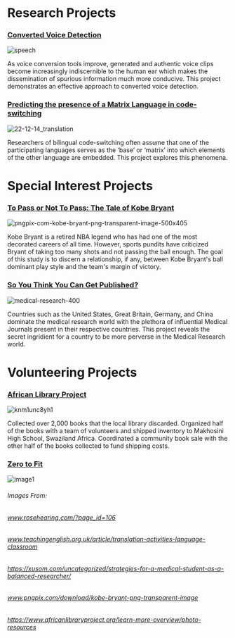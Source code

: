 # Research Projects 

### [Converted Voice Detection](https://github.com/ciads-ut/converted-voice-detection)

![speech](https://user-images.githubusercontent.com/25602219/44940576-f63fc580-ad55-11e8-9e82-dc2dc5cdeed3.png)

As voice conversion tools improve, generated and authentic voice clips become increasingly indiscernible to the human ear which makes the dissemination of spurious information much more conducive. This project demonstrates an effective approach to converted voice detection. 

### [Predicting the presence of a Matrix Language in code-switching](http://www.aclweb.org/anthology/W18-3208)

![22-12-14_translation](https://user-images.githubusercontent.com/25602219/44941208-ae716c00-ad5e-11e8-8ef0-e109fc3a6b86.jpg)

Researchers of bilingual code-switching often assume that one of the participating languages serves as the ‘base’ or ‘matrix’ into which elements of the other language are embedded. This project explores this phenomena.


# Special Interest Projects 
### [To Pass or Not To Pass: The Tale of Kobe Bryant](https://github.com/v4lakers/kobe)

![pngpix-com-kobe-bryant-png-transparent-image-500x405](https://user-images.githubusercontent.com/25602219/44941161-c1d00780-ad5d-11e8-800d-1c36e3947ed2.png)

Kobe Bryant is a retired NBA legend who has had one of the most decorated careers of all time. However, sports pundits have criticized Bryant of taking too many shots and not passing the ball enough. The goal of this study is to discern a relationship, if any, between Kobe Bryant's ball dominant play style and the team's margin of victory. 

### [So You Think You Can Get Published?](https://github.com/v4lakers/pubmed) 

![medical-research-400](https://user-images.githubusercontent.com/25602219/44941164-d3b1aa80-ad5d-11e8-877a-2ae1d3cc60fd.jpg)

Countries such as the United States, Great Britain, Germany, and China dominate the medical research world with the plethora of influential Medical Journals present in their respective countries. This project reveals the secret ingridient for a country to be more perverse in the Medical Research world.



# Volunteering Projects 
 
### [African Library Project](https://www.africanlibraryproject.org/book-drives/book-drives-in-action?alpdetail=398#.W4Scg5NKhaR) 

![knm1unc8yh1](https://user-images.githubusercontent.com/25602219/44951557-2017eb80-ae2d-11e8-8438-dcaa60fb560a.png)


Collected over 2,000 books that the local library discarded. Organized half of the books with a team of volunteers and shipped inventory to Makhosini High School, Swaziland Africa. Coordinated a community book sale with the other half of the books collected to fund shipping costs. 

### [Zero to Fit](https://www.02fit.org/)
![image1](https://user-images.githubusercontent.com/25602219/44951520-248fd480-ae2c-11e8-959e-539752422d4f.jpg)


###### Images From: 
###### www.rosehearing.com/?page_id=106
###### www.teachingenglish.org.uk/article/translation-activities-language-classroom
###### https://xusom.com/uncategorized/strategies-for-a-medical-student-as-a-balanced-researcher/
###### www.pngpix.com/download/kobe-bryant-png-transparent-image
###### https://www.africanlibraryproject.org/learn-more-overview/photo-resources

